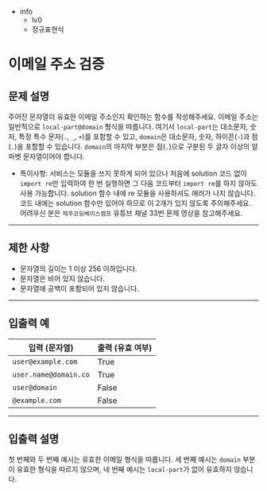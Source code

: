 - info
    - lv0
    - 정규표현식

# 이메일 주소 검증
## 문제 설명
주어진 문자열이 유효한 이메일 주소인지 확인하는 함수를 작성해주세요. 이메일 주소는 일반적으로 `local-part@domain` 형식을 따릅니다. 여기서 `local-part`는 대소문자, 숫자, 특정 특수 문자(`.`, `_`, `+`)를 포함할 수 있고, `domain`은 대소문자, 숫자, 하이픈(`-`)과 점(`.`)을 포함할 수 있습니다. `domain`의 마지막 부분은 점(`.`)으로 구분된 두 글자 이상의 알파벳 문자열이어야 합니다.

- 특이사항: 서비스는 모듈을 쓰지 못하게 되어 있으나 처음에 solution 코드 없이 `import re`만 입력하여 한 번 실행하면 그 다음 코드부터 `import re`를 하지 않아도 사용 가능합니다. solution 함수 내에 re 모듈을 사용하셔도 애러가 나지 않습니다. 코드 내에는 solution 함수만 있어야 하므로 이 2개가 있지 않도록 주의해주세요. 어려우신 분은 `제주코딩베이스캠프` 유튜브 채널 33번 문제 영상을 참고해주세요.

---

## 제한 사항

- 문자열의 길이는 1 이상 256 이하입니다.
- 문자열은 비어 있지 않습니다.
- 문자열에 공백이 포함되어 있지 않습니다.

---

## 입출력 예

|   입력 (문자열)        | 출력 (유효 여부) |
| --------------------- | ---------------- |
| `user@example.com`    | True             |
| `user.name@domain.co` | True             |
| `user@domain`         | False            |
| `@example.com`        | False            |

---

## 입출력 설명
첫 번째와 두 번째 예시는 유효한 이메일 형식을 따릅니다. 세 번째 예시는 `domain` 부분이 유효한 형식을 따르지 않으며, 네 번째 예시는 `local-part`가 없어 유효하지 않습니다.
